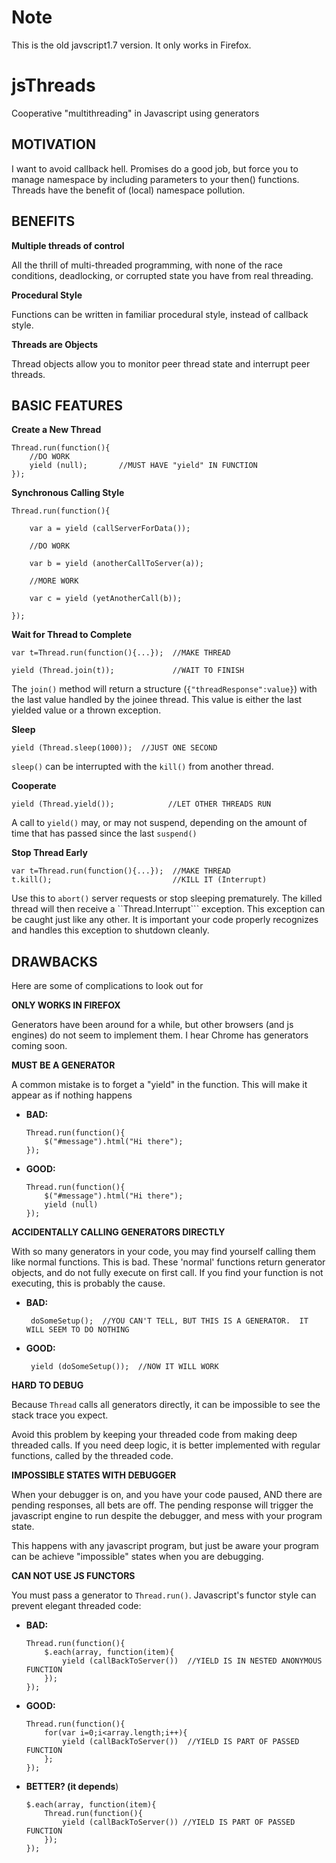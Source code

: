 Note
====

This is the old javscript1.7 version.  It only works in Firefox.


jsThreads
=========

Cooperative "multithreading" in Javascript using generators


MOTIVATION
----------

I want to avoid callback hell.  Promises do a good job, but force you to manage
namespace by including parameters to your then() functions.  Threads have the
benefit of (local) namespace pollution.

BENEFITS
--------

**Multiple threads of control**

All the thrill of multi-threaded programming, with none of the race conditions,
deadlocking, or corrupted state you have from real threading.

**Procedural Style**

Functions can be written in familiar procedural style, instead of callback style.

**Threads are Objects**

Thread objects allow you to monitor peer thread state and interrupt peer threads.


BASIC FEATURES
--------------

**Create a New Thread**

    Thread.run(function(){
		//DO WORK
		yield (null);		//MUST HAVE "yield" IN FUNCTION
	});


**Synchronous Calling Style**

	Thread.run(function(){

		var a = yield (callServerForData());

		//DO WORK

		var b = yield (anotherCallToServer(a));

		//MORE WORK

		var c = yield (yetAnotherCall(b));

	});

**Wait for Thread to Complete**

	var t=Thread.run(function(){...});	//MAKE THREAD

	yield (Thread.join(t));				//WAIT TO FINISH

The ```join()``` method will return a structure (```{"threadResponse":value}```)
with the last value handled by the joinee thread.  This value is either the last
yielded value or a thrown exception.

**Sleep**

	yield (Thread.sleep(1000));  //JUST ONE SECOND

```sleep()``` can be interrupted with the ```kill()``` from another thread.

**Cooperate**

	yield (Thread.yield());            //LET OTHER THREADS RUN

A call to ```yield()``` may, or may not suspend, depending on the amount of time
that has passed since the last ```suspend()```


**Stop Thread Early**

	var t=Thread.run(function(){...});  //MAKE THREAD
	t.kill();                           //KILL IT (Interrupt)

Use this to ```abort()``` server requests or stop sleeping prematurely.  The
killed thread will then receive a ``Thread.Interrupt``` exception.
This exception can be caught just like any other.  It is important your code
properly recognizes and handles this exception to shutdown cleanly.


DRAWBACKS
---------

Here are some of complications to look out for


**ONLY WORKS IN FIREFOX**

Generators have been around for a while, but other browsers (and js engines) do
not seem to implement them.  I hear Chrome has generators coming soon.


**MUST BE A GENERATOR**

A common mistake is to forget a "yield" in the function.  This will make
it appear as if nothing happens

  - **BAD:**

        Thread.run(function(){
            $("#message").html("Hi there");
        });


  - **GOOD:**

        Thread.run(function(){
            $("#message").html("Hi there");
            yield (null)
        });

**ACCIDENTALLY CALLING GENERATORS DIRECTLY**

With so many generators in your code, you may find yourself calling them like
normal functions.  This is bad.  These 'normal' functions return generator objects,
and do not fully execute on first call.   If you find your function is not
executing, this is probably the cause.

 - **BAD:**

        doSomeSetup();  //YOU CAN'T TELL, BUT THIS IS A GENERATOR.  IT WILL SEEM TO DO NOTHING


 - **GOOD:**

        yield (doSomeSetup());  //NOW IT WILL WORK



**HARD TO DEBUG**

Because ```Thread``` calls all generators directly, it can be impossible to see the
stack trace you expect.

Avoid this problem by keeping your threaded code from making deep threaded calls.
If you need deep logic, it is better implemented with regular functions, called by
the threaded code.



**IMPOSSIBLE STATES WITH DEBUGGER**

When your debugger is on, and you have your code paused, AND there are pending
responses, all bets are off.  The pending response will trigger the javascript
engine to run despite the debugger, and mess with your program state.

This happens with any javascript program, but just be aware your program can be
achieve "impossible" states when you are debugging.



**CAN NOT USE JS FUNCTORS**

You must pass a generator to ```Thread.run()```.  Javascript's functor style can prevent
elegant threaded code:

  - **BAD:**

        Thread.run(function(){
            $.each(array, function(item){
                yield (callBackToServer())  //YIELD IS IN NESTED ANONYMOUS FUNCTION
            });
        });

  - **GOOD:**

        Thread.run(function(){
            for(var i=0;i<array.length;i++){
                yield (callBackToServer())	//YIELD IS PART OF PASSED FUNCTION
            };
        });

  - **BETTER? (it depends**)

        $.each(array, function(item){
            Thread.run(function(){
                yield (callBackToServer()) //YIELD IS PART OF PASSED FUNCTION
            });
        });




